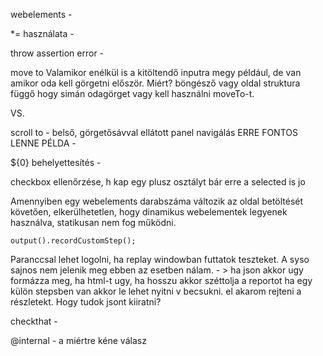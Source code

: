 webelements -

*= használata - 

throw assertion error - 

move to Valamikor enélkül is a kitöltendő inputra megy például, de van amikor oda kell görgetni először. Miért? böngésző vagy oldal struktura függő hogy simán odagörget vagy kell használni moveTo-t.

VS.

scroll to - belső, görgetősávval ellátott panel navigálás ERRE FONTOS LENNE PÉLDA -

${0} behelyettesítés - 

checkbox ellenőrzése, h kap egy plusz osztályt bár erre a selected is jo

Amennyiben egy webelements darabszáma változik az oldal betöltését követően, elkerülhetetlen, hogy dinamikus webelementek legyenek használva, statikusan nem fog működni. 

```
output().recordCustomStep();
```

Paranccsal lehet logolni, ha replay windowban futtatok teszteket. A syso sajnos nem jelenik meg ebben az esetben nálam. - > ha json akkor ugy formázza meg, ha html-t ugy, ha hosszu akkor széttolja a reportot ha egy külön stepsben van akkor le lehet nyitni v becsukni. el akarom rejteni a részletekt. Hogy tudok jsont kiiratni?

checkthat -

@internal - a miértre kéne válasz